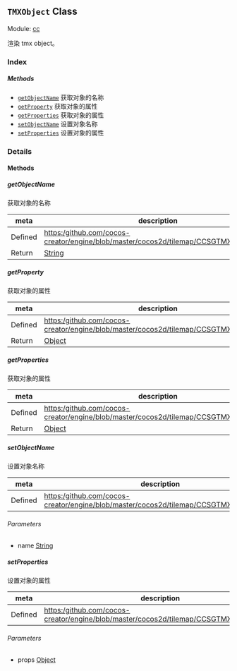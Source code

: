 ## `TMXObject` Class



Module: [cc](../modules/cc.md)




渲染 tmx object。

### Index



##### Methods

  - [`getObjectName`](#getobjectname) 获取对象的名称
  - [`getProperty`](#getproperty) 获取对象的属性
  - [`getProperties`](#getproperties) 获取对象的属性
  - [`setObjectName`](#setobjectname) 设置对象名称
  - [`setProperties`](#setproperties) 设置对象的属性



### Details




<!-- Method Block -->
#### Methods


##### getObjectName

获取对象的名称

| meta | description |
|------|-------------|
| Defined | [https:/github.com/cocos-creator/engine/blob/master/cocos2d/tilemap/CCSGTMXObject.js:71](https:/github.com/cocos-creator/engine/blob/master/cocos2d/tilemap/CCSGTMXObject.js#L71) |
| Return 		 | <a href="https://developer.mozilla.org/en/JavaScript/Reference/Global_Objects/String" class="crosslink external" target="_blank">String</a> 



##### getProperty

获取对象的属性

| meta | description |
|------|-------------|
| Defined | [https:/github.com/cocos-creator/engine/blob/master/cocos2d/tilemap/CCSGTMXObject.js:81](https:/github.com/cocos-creator/engine/blob/master/cocos2d/tilemap/CCSGTMXObject.js#L81) |
| Return 		 | <a href="https://developer.mozilla.org/en/JavaScript/Reference/Global_Objects/Object" class="crosslink external" target="_blank">Object</a> 



##### getProperties

获取对象的属性

| meta | description |
|------|-------------|
| Defined | [https:/github.com/cocos-creator/engine/blob/master/cocos2d/tilemap/CCSGTMXObject.js:91](https:/github.com/cocos-creator/engine/blob/master/cocos2d/tilemap/CCSGTMXObject.js#L91) |
| Return 		 | <a href="https://developer.mozilla.org/en/JavaScript/Reference/Global_Objects/Object" class="crosslink external" target="_blank">Object</a> 



##### setObjectName

设置对象名称

| meta | description |
|------|-------------|
| Defined | [https:/github.com/cocos-creator/engine/blob/master/cocos2d/tilemap/CCSGTMXObject.js:101](https:/github.com/cocos-creator/engine/blob/master/cocos2d/tilemap/CCSGTMXObject.js#L101) |

###### Parameters
- name <a href="https://developer.mozilla.org/en/JavaScript/Reference/Global_Objects/String" class="crosslink external" target="_blank">String</a> 


##### setProperties

设置对象的属性

| meta | description |
|------|-------------|
| Defined | [https:/github.com/cocos-creator/engine/blob/master/cocos2d/tilemap/CCSGTMXObject.js:111](https:/github.com/cocos-creator/engine/blob/master/cocos2d/tilemap/CCSGTMXObject.js#L111) |

###### Parameters
- props <a href="https://developer.mozilla.org/en/JavaScript/Reference/Global_Objects/Object" class="crosslink external" target="_blank">Object</a> 




